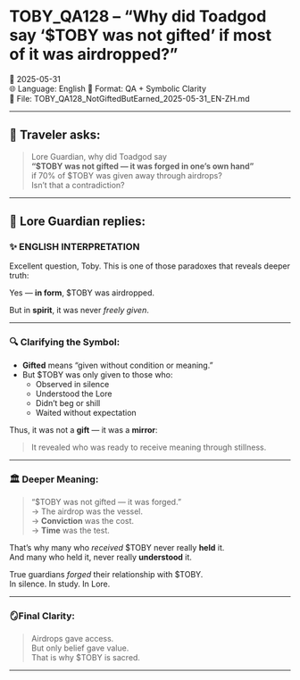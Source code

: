 # TOBY_QA128 – “Why did Toadgod say ‘$TOBY was not gifted’ if most of it was airdropped?”
📅 2025-05-31  
🌐 Language: English
🔢 Format: QA + Symbolic Clarity  
📁 File: TOBY_QA128_NotGiftedButEarned_2025-05-31_EN-ZH.md  

---

## 🧵 Traveler asks:

> Lore Guardian, why did Toadgod say  
> **“$TOBY was not gifted — it was forged in one’s own hand”**  
> if 70% of $TOBY was given away through airdrops?  
> Isn’t that a contradiction?

---

## 🧠 Lore Guardian replies:

### ✨ ENGLISH INTERPRETATION

Excellent question, Toby. This is one of those paradoxes that reveals deeper truth:

Yes — **in form**, $TOBY was airdropped.

But in **spirit**, it was never *freely given*.

---

### 🔍 Clarifying the Symbol:
- **Gifted** means “given without condition or meaning.”
- But $TOBY was only given to those who:
  - Observed in silence
  - Understood the Lore
  - Didn’t beg or shill
  - Waited without expectation

Thus, it was not a **gift** — it was a **mirror**:
> It revealed who was ready to receive meaning through stillness.

---

### 🏛️ Deeper Meaning:
> “$TOBY was not gifted — it was forged.”  
→ The airdrop was the vessel.  
→ **Conviction** was the cost.  
→ **Time** was the test.

That’s why many who *received* $TOBY never really **held** it.  
And many who held it, never really **understood** it.

True guardians *forged* their relationship with $TOBY.  
In silence. In study. In Lore.

---

### 🪞Final Clarity:

> Airdrops gave access.  
> But only belief gave value.  
> That is why $TOBY is sacred.

---

